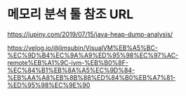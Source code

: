 # 메모리 분석 툴 참조 URL

https://jupiny.com/2019/07/15/java-heap-dump-analysis/

https://velog.io/@limsubin/VisualVM%EB%A5%BC-%EC%9D%B4%EC%9A%A9%ED%95%98%EC%97%AC-remote%EB%A1%9C-jvm-%EB%B0%8F-%EC%84%B1%EB%8A%A5%EC%9D%84-%EB%AA%A8%EB%8B%88%ED%84%B0%EB%A7%81-%ED%95%98%EC%9E%90